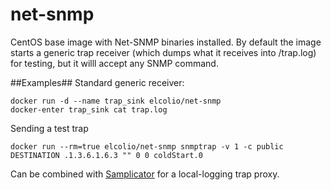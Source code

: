 net-snmp
========

CentOS base image with Net-SNMP binaries installed.  By default the image starts a generic trap receiver (which dumps what it receives into /trap.log) for testing, but it willl accept any SNMP command.

##Examples##
Standard generic receiver:

    docker run -d --name trap_sink elcolio/net-snmp
    docker-enter trap_sink cat trap.log

Sending a test trap

    docker run --rm=true elcolio/net-snmp snmptrap -v 1 -c public DESTINATION .1.3.6.1.6.3 "" 0 0 coldStart.0

Can be combined with [Samplicator][1] for a local-logging trap proxy.


  [1]: https://registry.hub.docker.com/u/elcolio/samplicator/

